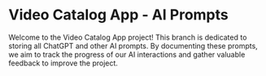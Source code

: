 # Video Catalog App - AI Prompts

Welcome to the Video Catalog App project! This branch is dedicated to storing all ChatGPT and other AI prompts. By documenting these prompts, we aim to track the progress of our AI interactions and gather valuable feedback to improve the project.
